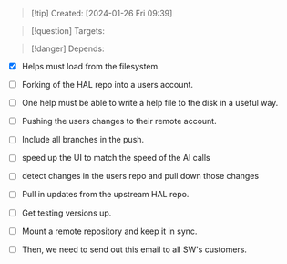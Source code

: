 
>[!tip] Created: [2024-01-26 Fri 09:39]

>[!question] Targets: 

>[!danger] Depends: 

- [x] Helps must load from the filesystem.
- [ ] Forking of the HAL repo into a users account.
- [ ] One help must be able to write a help file to the disk in a useful way.
- [ ] Pushing the users changes to their remote account.
- [ ] Include all branches in the push.
- [ ] speed up the UI to match the speed of the AI calls
- [ ] detect changes in the users repo and pull down those changes


- [ ] Pull in updates from the upstream HAL repo.

- [ ] Get testing versions up.
- [ ] Mount a remote repository and keep it in sync.



- [ ] Then, we need to send out this email to all SW's customers.
